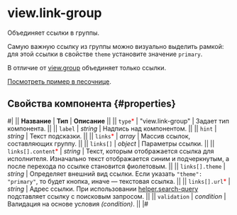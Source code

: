 # view.link-group

Объединяет ссылки в группы.

Самую важную ссылку из группы можно визуально выделить рамкой: для этой ссылки в свойстве `theme` установите значение `primary`.

В отличие от [view.group](view.group.md) объединяет только ссылки.

[Посмотреть пример в песочнице](https://ya.cc/t/YoOueC4dHZHJh).

## Свойства компонента {#properties}

#|
|| **Название** | **Тип** | **Описание** ||
|| `type`<span style="color: red">\*</span> | "view.link-group" | Задает тип компонента. ||
|| `label` | _string_ | Надпись над компонентом. ||
|| `hint` | _string_ | Текст подсказки. ||
|| `links`<span style="color: red">\*</span> | _array_ | Массив ссылок, составляющих группу. ||
|| `links[]` | _object_ | Параметры ссылки. ||
|| `links[].content`<span style="color: red">\*</span> | _string_ | Текст, которым отображается ссылка для исполнителя. Изначально текст отображается синим и подчеркнутым, а после перехода по ссылке становится фиолетовым. ||
|| `links[].theme` | _string_ | Определяет внешний вид ссылки. Если указать `"theme": "primary"`, то будет кнопка, иначе — текстовая ссылка. ||
|| `links[].url`<span style="color: red">\*</span> | _string_ | Адрес ссылки. При использовании [helper.search-query](helper.search-query.md) подставляет ссылку с поисковым запросом. ||
|| `validation` | _condition_ | Валидация на основе условия _(condition)_. ||
|#
